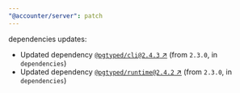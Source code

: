 ```yaml
---
"@accounter/server": patch
---
```

dependencies updates:
  - Updated dependency [`@pgtyped/cli@2.4.3` ↗︎](https://www.npmjs.com/package/@pgtyped/cli/v/2.4.3) (from `2.3.0`, in `dependencies`)
  - Updated dependency [`@pgtyped/runtime@2.4.2` ↗︎](https://www.npmjs.com/package/@pgtyped/runtime/v/2.4.2) (from `2.3.0`, in `dependencies`)
